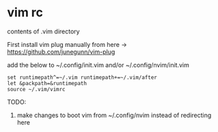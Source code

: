 # vim rc
contents of .vim directory

First install vim plug manually from here -> https://github.com/junegunn/vim-plug

add the below to ~/.config/init.vim and/or ~/.config/nvim/init.vim
```
set runtimepath^=~/.vim runtimepath+=~/.vim/after
let &packpath=&runtimepath
source ~/.vim/vimrc
```

TODO:
1. make changes to boot vim from ~/.config/nvim instead of redirecting here
